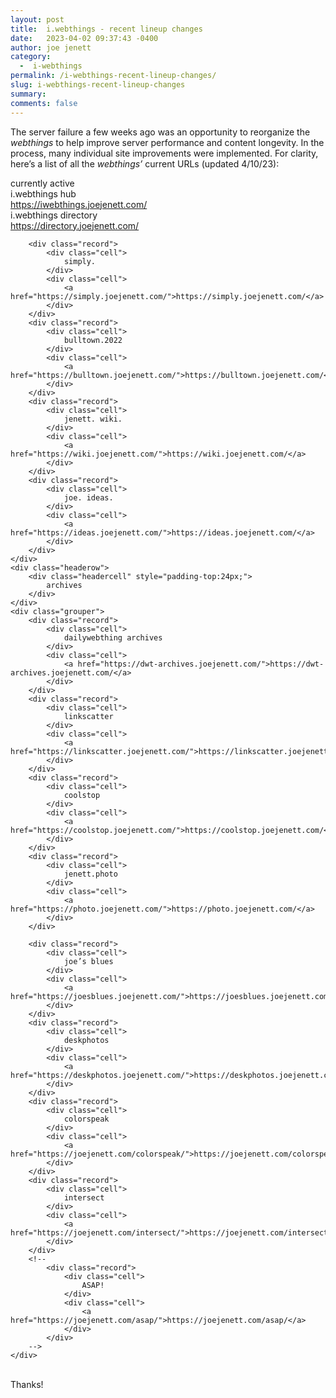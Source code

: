 ```yaml
---
layout: post
title:  i.webthings - recent lineup changes
date:   2023-04-02 09:37:43 -0400
author: joe jenett
category:
  -  i-webthings
permalink: /i-webthings-recent-lineup-changes/
slug: i-webthings-recent-lineup-changes
summary: 
comments: false
---
```

<p>The server failure a few weeks ago was an opportunity to reorganize the <em>webthings</em> to help improve server performance and content longevity. In the process, many individual site improvements were implemented. For clarity, here’s a list of all the <em>webthings’</em> current URLs (updated 4/10/23):</p>
<div id="tabletop">
	<div class="headerow">
		<div class="headercell">
			currently active
		</div>
	</div>
	<div class="grouper">
		<div class="record">
			<div class="cell">
				i.webthings hub
			</div>
			<div class="cell">
				<a href="https://iwebthings.joejenett.com/">https://iwebthings.joejenett.com/</a>
			</div>
		</div>
		<div class="record">
			<div class="cell">
				i.webthings directory
			</div>
			<div class="cell">
				<a href="https://directory.joejenett.com/">https://directory.joejenett.com/</a>
			</div>
		</div>
		
		<div class="record">
			<div class="cell">
				simply.
			</div>
			<div class="cell">
				<a href="https://simply.joejenett.com/">https://simply.joejenett.com/</a>
			</div>
		</div>
		<div class="record">
			<div class="cell">
				bulltown.2022
			</div>
			<div class="cell">
				<a href="https://bulltown.joejenett.com/">https://bulltown.joejenett.com/</a>
			</div>
		</div>
		<div class="record">
			<div class="cell">
				jenett. wiki.
			</div>
			<div class="cell">
				<a href="https://wiki.joejenett.com/">https://wiki.joejenett.com/</a>
			</div>
		</div>
		<div class="record">
			<div class="cell">
				joe. ideas.
			</div>
			<div class="cell">
				<a href="https://ideas.joejenett.com/">https://ideas.joejenett.com/</a>
			</div>
		</div>
	</div>
	<div class="headerow">
		<div class="headercell" style="padding-top:24px;">
			archives
		</div>
	</div>
	<div class="grouper">
		<div class="record">
			<div class="cell">
				dailywebthing archives
			</div>
			<div class="cell">
				<a href="https://dwt-archives.joejenett.com/">https://dwt-archives.joejenett.com/</a>
			</div>
		</div>
		<div class="record">
			<div class="cell">
				linkscatter
			</div>
			<div class="cell">
				<a href="https://linkscatter.joejenett.com/">https://linkscatter.joejenett.com/</a>
			</div>
		</div>
		<div class="record">
			<div class="cell">
				coolstop
			</div>
			<div class="cell">
				<a href="https://coolstop.joejenett.com/">https://coolstop.joejenett.com/</a>
			</div>
		</div>
		<div class="record">
			<div class="cell">
				jenett.photo
			</div>
			<div class="cell">
				<a href="https://photo.joejenett.com/">https://photo.joejenett.com/</a>
			</div>
		</div>

		<div class="record">
			<div class="cell">
				joe’s blues
			</div>
			<div class="cell">
				<a href="https://joesblues.joejenett.com/">https://joesblues.joejenett.com/</a>
			</div>
		</div>
		<div class="record">
			<div class="cell">
				deskphotos
			</div>
			<div class="cell">
				<a href="https://deskphotos.joejenett.com/">https://deskphotos.joejenett.com/</a>
			</div>
		</div>
		<div class="record">
			<div class="cell">
				colorspeak
			</div>
			<div class="cell">
				<a href="https://joejenett.com/colorspeak/">https://joejenett.com/colorspeak/</a>
			</div>
		</div>
		<div class="record">
			<div class="cell">
				intersect
			</div>
			<div class="cell">
				<a href="https://joejenett.com/intersect/">https://joejenett.com/intersect/</a>
			</div>
		</div>
		<!--
			<div class="record">
				<div class="cell">
					ASAP!
				</div>
				<div class="cell">
					<a href="https://joejenett.com/asap/">https://joejenett.com/asap/</a>
				</div>
			</div>
		-->
	</div>
</div>

<p><br>Thanks!</p>





<a style="display:none;" href="https://brid.gy/publish/mastodon"><small>(cross-posted to mastodon)</small></a>